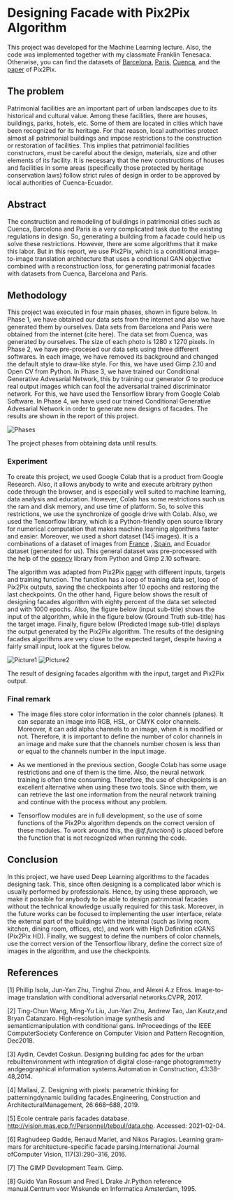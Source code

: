 # Designing Facade with Pix2Pix Algorithm
This project was developed for the Machine Learning lecture. Also, the code was implemented together with my classmate Franklin Tenesaca. Otherwise, you can find the datasets of [Barcelona](http://vision.mas.ecp.fr/Personnel/teboul/data.php), [Paris](https://github.com/raghudeep/ParisArtDecoFacadesDataset/tree/master/images), [Cuenca](https://github.com/stalyn21/designingFacade/tree/main/img/input), and the [paper](https://affinelayer.com/pixsrv/) of Pix2Pix. 

## The problem
Patrimonial facilities are an important part of urban landscapes due to its historical and cultural value. Among these facilities, there are houses, buildings, parks, hotels, etc. Some of them are located in cities which have been recognized for its heritage. For that reason, local authorities protect almost all patrimonial buildings and impose restrictions to the construction or restoration of facilities. This implies that patrimonial facilities constructors, must be careful about the design, materials, size and other elements of its facility. It is necessary that the new constructions of houses and facilities in some areas (specifically those protected by heritage conservation laws) follow strict rules of design in order to be approved by local authorities of Cuenca-Ecuador.

## Abstract
The construction and remodeling of buildings in patrimonial cities such as Cuenca, Barcelona and Paris is a very complicated task due to the existing regulations in design. So, generating a building from a facade could help us solve these restrictions. However, there are some algorithms that it make this labor. But in this report, we use Pix2Pix, which is a conditional image-to-image translation architecture that uses a conditional GAN objective combined with a reconstruction loss, for generating patrimonial facades with datasets from Cuenca, Barcelona and Paris.

## Methodology
This project was executed in four main phases, shown in figure below. In Phase 1, we have obtained our data sets from the internet and also we have generated them by ourselves. Data sets from Barcelona and Paris were obtained from the internet (cite here). The data set from Cuenca, was generated by ourselves. The size of each photo is 1280 x 1270 pixels. In Phase 2, we have pre-procesed our data sets using three different softwares. In each image, we have removed its background and changed the default style to draw-like style. For this, we have used Gimp 2.10 and Open CV from Python. In Phase 3, we have trained our Conditional Generative Advesarial Network, this by training our generator $G$ to produce real output images which can fool the adversarial trained discriminator network. For this, we have used the Tensorflow library from Google Colab Software. In Phase 4, we have used our trained Conditional Generative Advesarial Network in order to generate new designs of facades. The results are shown in the report of this project.

![Phases](https://github.com/stalyn21/designingFacade/blob/main/img/PhasesImage1.png)

The project phases from obtaining data until results.

### Experiment
To create this project, we used Google Colab that is a product from Google Research. Also, it allows anybody to write and execute arbitrary python code through the browser, and is especially well suited to machine learning, data analysis and education. However, Colab has some restrictions such us the ram and disk memory, and use time of platform. So, to solve this restrictions, we use the synchronize of google drive with Colab. Also, we used the Tensorflow library, which is a Python-friendly open source library for numerical computation that makes machine learning algorithms faster and easier. Moreover, we used a short dataset (145 images). It is a combinations of a dataset of images from [France](https://github.com/raghudeep/ParisArtDecoFacadesDataset/tree/master/images) , [Spain](http://vision.mas.ecp.fr/Personnel/teboul/data.php), and Ecuador dataset (generated for us). This general dataset was pre-processed with the help of the [opencv](https://github.com/stalyn21/designingFacade/blob/main/src/dataset.py) library from Python  and Gimp 2.10 software.

The algorithm was adapted from Pix2Pix [paper](https://affinelayer.com/pixsrv/) with different inputs, targets and training function. The function has a loop of training data set, loop of Pix2Pix outputs, saving the checkpoints after 10 epochs and restoring the last checkpoints. On the other hand, Figure below shows the result of designing facades algorithm with eighty percent of the data set selected and with 1000 epochs. Also, the figure below (input sub-title) shows the input of the algorithm, while in the figure below (Ground Truth sub-title) has the target image. Finally, figure below (Predicted Image sub-title) displays the output generated by the Pix2Pix algorithm. The results of the designing facades algorithms are very close to the expected target, despite having a fairly small input, look at the figures below.  

![Picture1](https://github.com/stalyn21/designingFacade/blob/main/img/outputPix2Pix/Picture1.png)
![Picture2](https://github.com/stalyn21/designingFacade/blob/main/img/outputPix2Pix/Picture2.png)

The result of designing facades algorithm with the input, target and Pix2Pix output.

### Final remark
* The image files store color information in the color channels (planes). It can separate an image into RGB, HSL, or CMYK color channels. Moreover, it can add alpha channels to an image, when it is modified or not. Therefore, it is important to define the number of color channels in an image and make sure that the channels number chosen is less than or equal to the channels number in the input image.

* As we mentioned in the previous section, Google Colab has some usage restrictions and one of them is the time. Also, the neural network training is often time consuming. Therefore, the use of checkpoints is an excellent alternative when using these two tools. Since with them, we can retrieve the last one information from the neural network training and continue with the process without any problem.

* Tensorflow modules are in full development, so the use of some functions of the Pix2Pix algorithm depends on the correct version of these modules. To work around this, the $@tf.function()$ is placed before the function that is not recognized when running the code.

## Conclusion 

In this project, we have used Deep Learning algorithms to the facades designing task. This, since often designing is a complicated labor which is usually performed by professionals. Hence, by using these approach, we make it possible for anybody to be able to design patrimonial facades without the technical knowledge usually required for this task. Moreover, in the future works can be focused to implementing the user interface, relate the external part of the buildings with the internal (such as living room, kitchen, dining room, offices, etc), and work with High Definition cGANS (Pix2Pix HD). Finally, we suggest to define the numbers of color channels, use the correct version of the Tensorflow library, define the correct size of images in the algorithm, and use the checkpoints.

## References

[1]  Phillip Isola, Jun-Yan Zhu, Tinghui Zhou, and Alexei A.z Efros.  Image-to-image translation with conditional adversarial networks.CVPR, 2017.

[2]  Ting-Chun  Wang,  Ming-Yu  Liu,  Jun-Yan  Zhu,  Andrew  Tao,  Jan  Kautz,and  Bryan  Catanzaro.    High-resolution  image  synthesis  and  semanticmanipulation with conditional gans. InProceedings of the IEEE ComputerSociety Conference on Computer Vision and Pattern Recognition,  Dec2018.

[3]  Aydin, Cevdet Coskun.  Designing building fac ̧ades for the urban rebuiltenvironment with integration of digital close-range photogrammetry andgeographical information systems.Automation in Construction, 43:38–48,2014.

[4]  Mallasi,  Z.   Designing  with  pixels:  parametric  thinking  for  patterningdynamic  building  facades.Engineering, Construction and ArchitecturalManagement, 26:668–688, 2019.

[5]  Ecole centrale paris facades database.  http://vision.mas.ecp.fr/Personnel/teboul/data.php.  Accessed: 2021-02-04.

[6]  Raghudeep Gadde, Renaud Marlet, and Nikos Paragios.  Learning gram-mars  for  architecture-specific  facade  parsing.International Journal ofComputer Vision, 117(3):290–316, 2016.

[7]  The GIMP Development Team.  Gimp.

[8]  Guido  Van  Rossum  and  Fred  L  Drake  Jr.Python reference manual.Centrum voor Wiskunde en Informatica Amsterdam, 1995.
